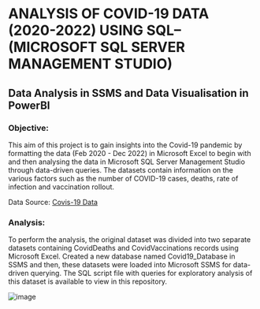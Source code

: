 # ANALYSIS OF COVID-19 DATA (2020-2022) USING SQL–(MICROSOFT SQL SERVER MANAGEMENT STUDIO)

## Data Analysis in SSMS and Data Visualisation in PowerBI 

### Objective:

This aim of this project is to gain insights into the Covid-19 pandemic by formatting the data (Feb 2020 - Dec 2022) in Microsoft Excel to begin with and then analysing the data in Microsoft SQL Server Management Studio through data-driven queries. The datasets contain information on the various factors such as the number of COVID-19 cases, deaths, rate of infection and vaccination rollout. 

Data Source: [Covis-19 Data](https://ourworldindata.org/covid-deaths)

### Analysis:

To perform the analysis, the original dataset was divided into two separate datasets containing CovidDeaths and CovidVaccinations records using Microsoft Excel. Created a new database named Covid19_Database in SSMS and then, these datasets were loaded into Microsoft SSMS for data-driven querying. The SQL script file with queries for exploratory analysis of this dataset is available to view in this repository.

![image](https://user-images.githubusercontent.com/110288870/224333258-899bbf2b-b878-4065-9ef7-38e4bd7fac55.png)


